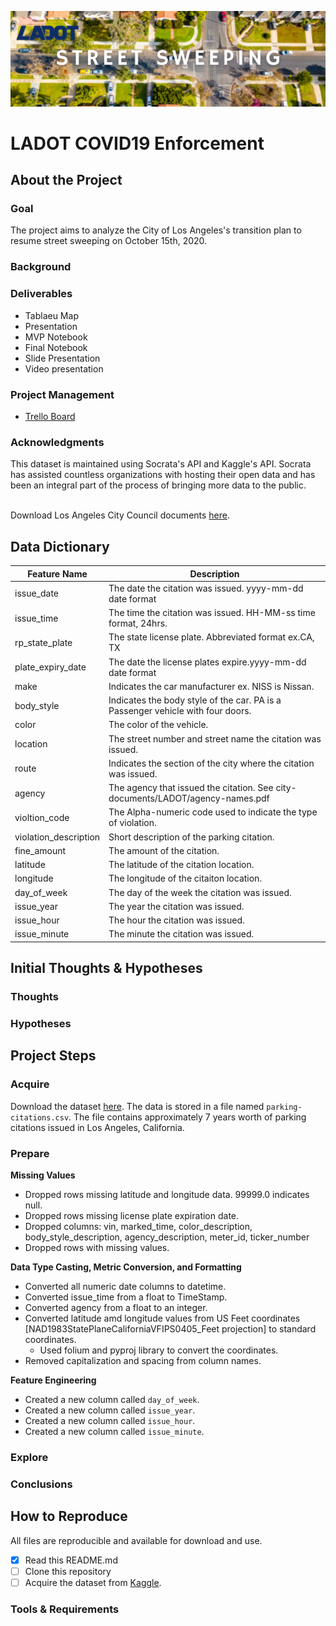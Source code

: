 ![Header](visuals/ladot.png)

# LADOT COVID19 Enforcement
## About the Project
### Goal
The project aims to analyze the City of Los Angeles's transition plan to resume street sweeping on October 15th, 2020.

### Background


### Deliverables
- Tablaeu Map
- Presentation
- MVP Notebook
- Final Notebook
- Slide Presentation
- Video presentation

### Project Management
- [Trello Board](https://trello.com/b/A1KCGKQN/ladot-covid19-enforcement)


### Acknowledgments
This dataset is maintained using Socrata's API and Kaggle's API. Socrata has assisted countless organizations with hosting their open data and has been an integral part of the process of bringing more data to the public.<br><br>

Download Los Angeles City Council documents [here](https://cityclerk.lacity.org/lacityclerkconnect/index.cfm?fa=ccfi.viewrecord&cfnumber=20-1365).

## Data Dictionary
| Feature Name           | Description                                                                        |
|------------------------|------------------------------------------------------------------------------------|
| issue_date             | The date the citation was issued. yyyy-mm-dd date format                           |
| issue_time             | The time the citation was issued. HH-MM-ss time format, 24hrs.                     |
| rp_state_plate         | The state license plate. Abbreviated format ex.CA, TX                              |
| plate_expiry_date      | The date the license plates expire.yyyy-mm-dd date format                          |
| make                   | Indicates the car manufacturer ex. NISS is Nissan.                                 |
| body_style             | Indicates the body style of the car. PA is a Passenger vehicle with four doors.    |
| color                  | The color of the vehicle.                                                          |
| location               | The street number and street name the citation was issued.                         |
| route                  | Indicates the section of the city where the citation was issued.                   |
| agency                 | The agency that issued the citation. See city-documents/LADOT/agency-names.pdf     |
| violtion_code          | The Alpha-numeric code used to indicate the type of violation.                     |
| violation_description  | Short description of the parking citation.                                         |
| fine_amount            | The amount of the citation.                                                        |
| latitude               | The latitude of the citation location.                                             |
| longitude              | The longitude of the citaiton location.                                            |
| day_of_week            | The day of the week the citation was issued.                                       |
| issue_year             | The year the citation was issued.                                                  |
| issue_hour             | The hour the citation was issued.                                                  |
| issue_minute           | The minute the citation was issued.                                                |


## Initial Thoughts & Hypotheses
### Thoughts

### Hypotheses

## Project Steps
### Acquire
Download the dataset [here](https://www.kaggle.com/cityofLA/los-angeles-parking-citations/discussion). The data is stored in a file named `parking-citations.csv`. The file contains approximately 7 years worth of parking citations issued in Los Angeles, California.

### Prepare
**Missing Values**
- Dropped rows missing latitude and longitude data. 99999.0 indicates null.
- Dropped rows missing license plate expiration date.
- Dropped columns: vin, marked_time, color_description, body_style_description, agency_description, meter_id, ticker_number
- Dropped rows with missing values.

**Data Type Casting, Metric Conversion, and Formatting**
- Converted all numeric date columns to datetime.
- Converted issue_time from a float to TimeStamp.
- Converted agency from a float to an integer.
- Converted latitude amd longitude values from US Feet coordinates \[NAD1983StatePlaneCaliforniaVFIPS0405_Feet projection] to standard coordinates.
  - Used folium and pyproj library to convert the coordinates.
- Removed capitalization and spacing from column names.
  
**Feature Engineering**
- Created a new column called `day_of_week`.
- Created a new column called `issue_year`.
- Created a new column called `issue_hour`.
- Created a new column called `issue_minute`.

### Explore

### Conclusions

## How to Reproduce
All files are reproducible and available for download and use.
- [x] Read this README.md
- [ ] Clone this repository
- [ ] Acquire the dataset from [Kaggle](https://www.kaggle.com/cityofLA/los-angeles-parking-citations?select=LADOT-Xerox+Crib+Sheet+Agency+Codes+12-31-2015+%281%29.pdf).

### Tools & Requirements
